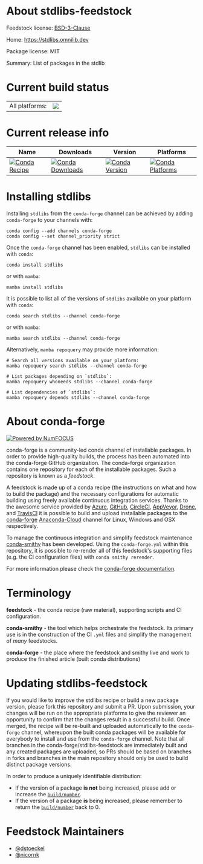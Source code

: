 About stdlibs-feedstock
=======================

Feedstock license: [BSD-3-Clause](https://github.com/conda-forge/stdlibs-feedstock/blob/main/LICENSE.txt)

Home: https://stdlibs.omnilib.dev

Package license: MIT

Summary: List of packages in the stdlib

Current build status
====================


<table><tr><td>All platforms:</td>
    <td>
      <a href="https://dev.azure.com/conda-forge/feedstock-builds/_build/latest?definitionId=17696&branchName=main">
        <img src="https://dev.azure.com/conda-forge/feedstock-builds/_apis/build/status/stdlibs-feedstock?branchName=main">
      </a>
    </td>
  </tr>
</table>

Current release info
====================

| Name | Downloads | Version | Platforms |
| --- | --- | --- | --- |
| [![Conda Recipe](https://img.shields.io/badge/recipe-stdlibs-green.svg)](https://anaconda.org/conda-forge/stdlibs) | [![Conda Downloads](https://img.shields.io/conda/dn/conda-forge/stdlibs.svg)](https://anaconda.org/conda-forge/stdlibs) | [![Conda Version](https://img.shields.io/conda/vn/conda-forge/stdlibs.svg)](https://anaconda.org/conda-forge/stdlibs) | [![Conda Platforms](https://img.shields.io/conda/pn/conda-forge/stdlibs.svg)](https://anaconda.org/conda-forge/stdlibs) |

Installing stdlibs
==================

Installing `stdlibs` from the `conda-forge` channel can be achieved by adding `conda-forge` to your channels with:

```
conda config --add channels conda-forge
conda config --set channel_priority strict
```

Once the `conda-forge` channel has been enabled, `stdlibs` can be installed with `conda`:

```
conda install stdlibs
```

or with `mamba`:

```
mamba install stdlibs
```

It is possible to list all of the versions of `stdlibs` available on your platform with `conda`:

```
conda search stdlibs --channel conda-forge
```

or with `mamba`:

```
mamba search stdlibs --channel conda-forge
```

Alternatively, `mamba repoquery` may provide more information:

```
# Search all versions available on your platform:
mamba repoquery search stdlibs --channel conda-forge

# List packages depending on `stdlibs`:
mamba repoquery whoneeds stdlibs --channel conda-forge

# List dependencies of `stdlibs`:
mamba repoquery depends stdlibs --channel conda-forge
```


About conda-forge
=================

[![Powered by
NumFOCUS](https://img.shields.io/badge/powered%20by-NumFOCUS-orange.svg?style=flat&colorA=E1523D&colorB=007D8A)](https://numfocus.org)

conda-forge is a community-led conda channel of installable packages.
In order to provide high-quality builds, the process has been automated into the
conda-forge GitHub organization. The conda-forge organization contains one repository
for each of the installable packages. Such a repository is known as a *feedstock*.

A feedstock is made up of a conda recipe (the instructions on what and how to build
the package) and the necessary configurations for automatic building using freely
available continuous integration services. Thanks to the awesome service provided by
[Azure](https://azure.microsoft.com/en-us/services/devops/), [GitHub](https://github.com/),
[CircleCI](https://circleci.com/), [AppVeyor](https://www.appveyor.com/),
[Drone](https://cloud.drone.io/welcome), and [TravisCI](https://travis-ci.com/)
it is possible to build and upload installable packages to the
[conda-forge](https://anaconda.org/conda-forge) [Anaconda-Cloud](https://anaconda.org/)
channel for Linux, Windows and OSX respectively.

To manage the continuous integration and simplify feedstock maintenance
[conda-smithy](https://github.com/conda-forge/conda-smithy) has been developed.
Using the ``conda-forge.yml`` within this repository, it is possible to re-render all of
this feedstock's supporting files (e.g. the CI configuration files) with ``conda smithy rerender``.

For more information please check the [conda-forge documentation](https://conda-forge.org/docs/).

Terminology
===========

**feedstock** - the conda recipe (raw material), supporting scripts and CI configuration.

**conda-smithy** - the tool which helps orchestrate the feedstock.
                   Its primary use is in the construction of the CI ``.yml`` files
                   and simplify the management of *many* feedstocks.

**conda-forge** - the place where the feedstock and smithy live and work to
                  produce the finished article (built conda distributions)


Updating stdlibs-feedstock
==========================

If you would like to improve the stdlibs recipe or build a new
package version, please fork this repository and submit a PR. Upon submission,
your changes will be run on the appropriate platforms to give the reviewer an
opportunity to confirm that the changes result in a successful build. Once
merged, the recipe will be re-built and uploaded automatically to the
`conda-forge` channel, whereupon the built conda packages will be available for
everybody to install and use from the `conda-forge` channel.
Note that all branches in the conda-forge/stdlibs-feedstock are
immediately built and any created packages are uploaded, so PRs should be based
on branches in forks and branches in the main repository should only be used to
build distinct package versions.

In order to produce a uniquely identifiable distribution:
 * If the version of a package **is not** being increased, please add or increase
   the [``build/number``](https://docs.conda.io/projects/conda-build/en/latest/resources/define-metadata.html#build-number-and-string).
 * If the version of a package **is** being increased, please remember to return
   the [``build/number``](https://docs.conda.io/projects/conda-build/en/latest/resources/define-metadata.html#build-number-and-string)
   back to 0.

Feedstock Maintainers
=====================

* [@dstoeckel](https://github.com/dstoeckel/)
* [@nicornk](https://github.com/nicornk/)

